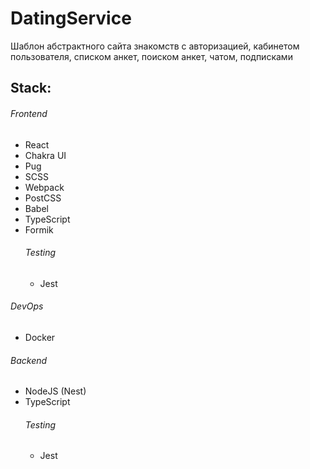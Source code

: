# DatingService

Шаблон абстрактного сайта знакомств с авторизацией, кабинетом пользователя, списком анкет, поиском анкет, чатом, подписками

## Stack:

###### Frontend

- React
- Chakra UI
- Pug
- SCSS
- Webpack
- PostCSS
- Babel
- TypeScript
- Formik
  ###### Testing
  - Jest

###### DevOps

- Docker

###### Backend

- NodeJS (Nest)
- TypeScript
  ###### Testing
  - Jest
